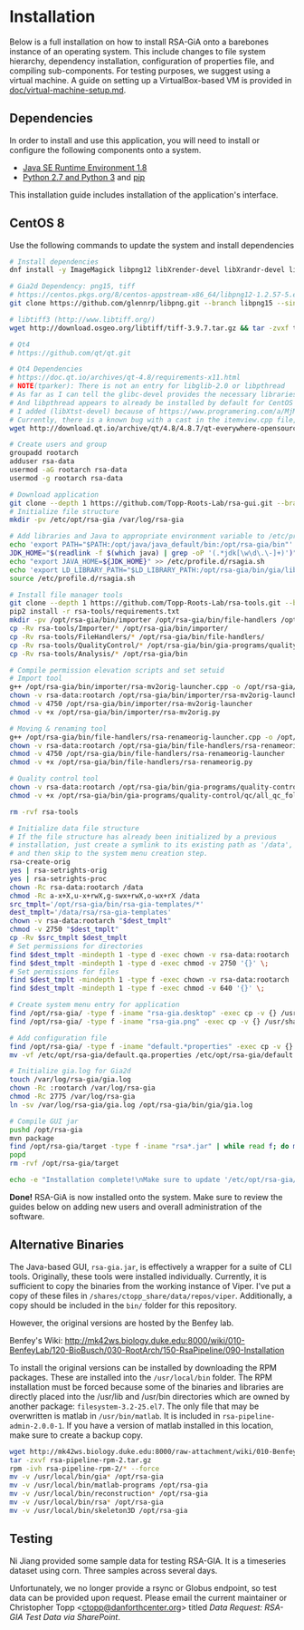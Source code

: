 # Installation

Below is a full installation on how to install RSA-GiA onto a barebones instance
of an operating system. This include changes to file system
hierarchy, dependency installation, configuration of properties file, and
compiling sub-components. For testing purposes, we suggest using a virtual
machine. A guide on setting up a VirtualBox-based VM is provided in [doc/virtual-machine-setup.md](doc/virtual-machine-setup.md).

## Dependencies

In order to install and use this application, you will need to install or
configure the following components onto a system.

* [Java SE Runtime Environment 1.8](https://www.oracle.com/technetwork/java/javase/downloads/java-archive-javase8-2177648.html)
* [Python 2.7 and Python 3](https://www.python.org/downloads/) and [pip](https://pip.pypa.io/en/stable/installing/)

This installation guide includes installation of the application's interface.

## CentOS 8

Use the following commands to update the system and install dependencies

```bash
# Install dependencies
dnf install -y ImageMagick libpng12 libXrender-devel libXrandr-devel libXfixes-devel libXinerama-devel fontconfig-devel freetype-devel libXi-devel libXt-devel libXext-devel libX11-devel libSM-devel libICE-devel glibc-devel libXtst-devel tinyxml gcc gcc-c++ maven

# Gia2d Dependency: png15, tiff
# https://centos.pkgs.org/8/centos-appstream-x86_64/libpng12-1.2.57-5.el8.x86_64.rpm.html
git clone https://github.com/glennrp/libpng.git --branch libpng15 --single-branch && cd libpng && ./configure --exec-prefix=/usr --libdir=/lib64 && make && make check && make install && cd .. && rm -rvf libpng/

# libtiff3 (http://www.libtiff.org/)
wget http://download.osgeo.org/libtiff/tiff-3.9.7.tar.gz && tar -zvxf tiff-3.9.7.tar.gz && cd tiff-3.9.7/ && ./configure --exec-prefix=/usr --libdir=/lib64 && make && make check && make install && cd .. && rm -rvf tiff-3.9.7.tar.gz tiff-3.9.7/

# Qt4
# https://github.com/qt/qt.git

# Qt4 Dependencies
# https://doc.qt.io/archives/qt-4.8/requirements-x11.html
# NOTE(tparker): There is not an entry for libglib-2.0 or libpthread
# As far as I can tell the glibc-devel provides the necessary libraries for libglib-2.0
# And libpthread appears to already be installed by default for CentOS 8
# I added (libXtst-devel) because of https://www.programering.com/a/MjM3kjNwATA.html
# Currently, there is a known bug with a cast in the itemview.cpp file, so we have to replace the type with sed
wget http://download.qt.io/archive/qt/4.8/4.8.7/qt-everywhere-opensource-src-4.8.7.tar.gz && tar -zxvf qt-everywhere-opensource-src-4.8.7.tar.gz && cd qt-everywhere-opensource-src-4.8.7/ && echo 'yes' | ./configure -prefix /opt/Qt-4.8.7  -opensource -shared -no-pch -no-javascript-jit -no-script -nomake demos -nomake examples && sed -i 's|view()->selectionModel()->select(index, QItemSelectionModel::Columns \& QItemSelectionModel::Deselect);|view()->selectionModel()->select(index, static_cast<QItemSelectionModel::SelectionFlags>(QItemSelectionModel::Columns \& QItemSelectionModel::Deselect));|g' ./src/plugins/accessible/widgets/itemviews.cpp && gmake -j4 && gmake install && ln -s /opt/Qt-4.8.7/lib/libQtCore.so.4 /usr/lib64/libQtCore.so.4 && cd .. && rm -rvf qt-everywhere-opensource-src-4.8.7.tar.gz qt-everywhere-opensource-src-4.8.7/

# Create users and group
groupadd rootarch
adduser rsa-data
usermod -aG rootarch rsa-data
usermod -g rootarch rsa-data

# Download application
git clone --depth 1 https://github.com/Topp-Roots-Lab/rsa-gui.git --branch main --single-branch /opt/rsa-gia
# Initialize file structure
mkdir -pv /etc/opt/rsa-gia /var/log/rsa-gia

# Add libraries and Java to appropriate environment variable to /etc/profile.d
echo 'export PATH="$PATH:/opt/java/java_default/bin:/opt/rsa-gia/bin"' > /etc/profile.d/rsagia.sh
JDK_HOME="$(readlink -f $(which java) | grep -oP '(.*jdk[\w\d\.\-]+)')"
echo "export JAVA_HOME=${JDK_HOME}" >> /etc/profile.d/rsagia.sh
echo 'export LD_LIBRARY_PATH="$LD_LIBRARY_PATH:/opt/rsa-gia/bin/gia/lib/"' >> /etc/profile.d/rsagia.sh
source /etc/profile.d/rsagia.sh

# Install file manager tools
git clone --depth 1 https://github.com/Topp-Roots-Lab/rsa-tools.git --branch master --single-branch
pip2 install -r rsa-tools/requirements.txt
mkdir -pv /opt/rsa-gia/bin/importer /opt/rsa-gia/bin/file-handlers /opt/rsa-gia/bin/gia-programs/quality-control/qc
cp -Rv rsa-tools/Importer/* /opt/rsa-gia/bin/importer/
cp -Rv rsa-tools/FileHandlers/* /opt/rsa-gia/bin/file-handlers/
cp -Rv rsa-tools/QualityControl/* /opt/rsa-gia/bin/gia-programs/quality-control/qc/
cp -Rv rsa-tools/Analysis/* /opt/rsa-gia/bin

# Compile permission elevation scripts and set setuid
# Import tool
g++ /opt/rsa-gia/bin/importer/rsa-mv2orig-launcher.cpp -o /opt/rsa-gia/bin/importer/rsa-mv2orig-launcher
chown -v rsa-data:rootarch /opt/rsa-gia/bin/importer/rsa-mv2orig-launcher
chmod -v 4750 /opt/rsa-gia/bin/importer/rsa-mv2orig-launcher
chmod -v +x /opt/rsa-gia/bin/importer/rsa-mv2orig.py

# Moving & renaming tool
g++ /opt/rsa-gia/bin/file-handlers/rsa-renameorig-launcher.cpp -o /opt/rsa-gia/bin/file-handlers/rsa-renameorig-launcher
chown -v rsa-data:rootarch /opt/rsa-gia/bin/file-handlers/rsa-renameorig-launcher
chmod -v 4750 /opt/rsa-gia/bin/file-handlers/rsa-renameorig-launcher
chmod -v +x /opt/rsa-gia/bin/file-handlers/rsa-renameorig.py

# Quality control tool
chown -v rsa-data:rootarch /opt/rsa-gia/bin/gia-programs/quality-control/qc/all_qc_folder.py
chmod -v +x /opt/rsa-gia/bin/gia-programs/quality-control/qc/all_qc_folder.py

rm -rvf rsa-tools

# Initialize data file structure
# If the file structure has already been initialized by a previous
# installation, just create a symlink to its existing path as '/data',
# and then skip to the system menu creation step.
rsa-create-orig
yes | rsa-setrights-orig
yes | rsa-setrights-proc
chown -Rc rsa-data:rootarch /data
chmod -Rc a-x+X,u-x+rwX,g-swx+rwX,o-wx+rX /data
src_tmplt='/opt/rsa-gia/bin/rsa-gia-templates/*'
dest_tmplt='/data/rsa/rsa-gia-templates'
chown -v rsa-data:rootarch "$dest_tmplt"
chmod -v 2750 "$dest_tmplt"
cp -Rv $src_tmplt $dest_tmplt
# Set permissions for directories
find $dest_tmplt -mindepth 1 -type d -exec chown -v rsa-data:rootarch '{}' \;
find $dest_tmplt -mindepth 1 -type d -exec chmod -v 2750 '{}' \;
# Set permissions for files
find $dest_tmplt -mindepth 1 -type f -exec chown -v rsa-data:rootarch '{}' \;
find $dest_tmplt -mindepth 1 -type f -exec chmod -v 640 '{}' \;

# Create system menu entry for application
find /opt/rsa-gia/ -type f -iname "rsa-gia.desktop" -exec cp -v {} /usr/share/applications/ \;
find /opt/rsa-gia/ -type f -iname "rsa-gia.png" -exec cp -v {} /usr/share/pixmaps/ \;

# Add configuration file
find /opt/rsa-gia/ -type f -iname "default.*properties" -exec cp -v {} /etc/opt/rsa-gia \;
mv -vf /etc/opt/rsa-gia/default.qa.properties /etc/opt/rsa-gia/default.properties

# Initialize gia.log for Gia2d
touch /var/log/rsa-gia/gia.log
chown -Rc :rootarch /var/log/rsa-gia
chmod -Rc 2775 /var/log/rsa-gia
ln -sv /var/log/rsa-gia/gia.log /opt/rsa-gia/bin/gia/gia.log

# Compile GUI jar
pushd /opt/rsa-gia
mvn package
find /opt/rsa-gia/target -type f -iname "rsa*.jar" | while read f; do mv -vf "$f" "$(echo "/opt/rsa-gia/bin/gia-java/$(basename "$f" | sed 's/gui/gia/')")"; done
popd
rm -rvf /opt/rsa-gia/target

echo -e "Installation complete!\nMake sure to update '/etc/opt/rsa-gia/default.properties.' to point to your database server.\nYou will need to add any users to the 'rootarch' group before use.\nReboot required."
```

**Done!** RSA-GiA is now installed onto the system. Make sure to review the guides below on adding new users and overall administration of the software.

## Alternative Binaries

The Java-based GUI, `rsa-gia.jar`, is effectively a wrapper for a suite of CLI tools. Originally, these tools were installed individually. Currently, it is sufficient to copy the binaries from the working instance of Viper. I've put a copy of these files in `/shares/ctopp_share/data/repos/viper`. Additionally, a copy should be included in the `bin/` folder for this repository.

However, the original versions are hosted by the Benfey lab.

Benfey's Wiki: http://mk42ws.biology.duke.edu:8000/wiki/010-BenfeyLab/120-BioBusch/030-RootArch/150-RsaPipeline/090-Installation

To install the original versions can be installed by downloading the RPM packages. These are installed into the `/usr/local/bin` folder. The RPM installation must be forced because some of the binaries and libraries are directly placed into the /usr/lib and /usr/bin directories which are owned by another package: `filesystem-3.2-25.el7`. The only file that may be overwritten is matlab in `/usr/bin/matlab`. It is included in `rsa-pipeline-admin-2.0.0-1`. If you have a version of matlab installed in this location, make sure to create a backup copy.

```bash
wget http://mk42ws.biology.duke.edu:8000/raw-attachment/wiki/010-BenfeyLab/120-BioBusch/030-RootArch/150-RsaPipeline/090-Installation/rsa-pipeline-rpm-2.tar.gz
tar -zxvf rsa-pipeline-rpm-2.tar.gz
rpm -ivh rsa-pipeline-rpm-2/* --force
mv -v /usr/local/bin/gia* /opt/rsa-gia
mv -v /usr/local/bin/matlab-programs /opt/rsa-gia
mv -v /usr/local/bin/reconstruction* /opt/rsa-gia
mv -v /usr/local/bin/rsa* /opt/rsa-gia
mv -v /usr/local/bin/skeleton3D /opt/rsa-gia
```

## Testing

Ni Jiang provided some sample data for testing RSA-GIA. It is a timeseries dataset using corn. Three samples across several days.

Unfortunately, we no longer provide a rsync or Globus endpoint, so test data can be provided upon request. Please email the current maintainer or Christopher Topp <<ctopp@danforthcenter.org>> titled _Data Request: RSA-GIA Test Data via SharePoint_.
